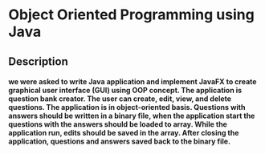 # Object Oriented Programming using Java 

## Description
#### we were asked to write Java application and implement JavaFX to create graphical user interface (GUI) using OOP concept. The application is question bank creator. The user can create, edit, view, and delete questions. The application is in object-oriented basis. Questions with answers should be written in a binary file, when the application start the questions with the answers should be loaded to array. While the application run, edits should be saved in the array. After closing the application, questions and answers saved back to the binary file.

